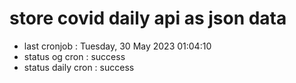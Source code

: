 # store covid daily api as json data

- last cronjob : Tuesday, 30 May 2023 01:04:10
- status og cron : success
- status daily cron : success
      
      